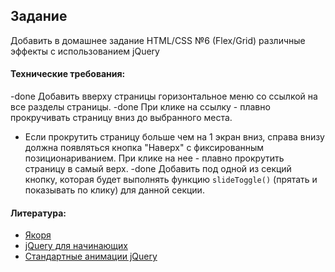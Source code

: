 ## Задание

Добавить в домашнее задание HTML/CSS №6 (Flex/Grid) различные эффекты с использованием jQuery

#### Технические требования:
-done Добавить вверху страницы горизонтальное меню со ссылкой на все разделы страницы.
-done При клике на ссылку - плавно прокручивать страницу вниз до выбранного места.
- Если прокрутить страницу больше чем на 1 экран вниз, справа внизу должна появляться кнопка "Наверх" с фиксированным позиционариванием. При клике на нее - плавно прокрутить страницу в самый верх.
-done Добавить под одной из секций кнопку, которая будет выполнять функцию `slideToggle()` (прятать и показывать по клику) для данной секции.

#### Литература:
- [Якоря](http://htmlbook.ru/samhtml/yakorya)
- [jQuery для начинающих](http://anton.shevchuk.name/javascript/jquery-for-beginners/)
- [Стандартные анимации jQuery](http://jquery.page2page.ru/index.php5/%D0%AD%D1%84%D1%84%D0%B5%D0%BA%D1%82%D1%8B)
